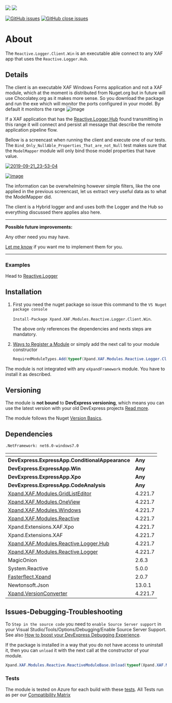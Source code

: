 ![](https://xpandshields.azurewebsites.net/nuget/v/Xpand.XAF.Modules.Reactive.Logger.Client.Win.svg?&style=flat) ![](https://xpandshields.azurewebsites.net/nuget/dt/Xpand.XAF.Modules.Reactive.Logger.Client.Win.svg?&style=flat)

[![GitHub issues](https://xpandshields.azurewebsites.net/github/issues/eXpandFramework/expand/Reactive.Logger.Client.Win.svg)](https://github.com/eXpandFramework/eXpand/issues?utf8=%E2%9C%93&q=is%3Aissue+is%3Aopen+sort%3Aupdated-desc+label%3AReactive.XAF+label%3AReactive.Logger.Client.Win) [![GitHub close issues](https://xpandshields.azurewebsites.net/github/issues-closed/eXpandFramework/eXpand/Reactive.Logger.Client.Win.svg)](https://github.com/eXpandFramework/eXpand/issues?utf8=%E2%9C%93&q=is%3Aissue+is%3Aclosed+sort%3Aupdated-desc+label%3AReactive.XAF+label%3AReactive.Logger.Client.Win)
# About 

The `Reactive.Logger.Client.Win` is an executable able connect to any XAF app that uses the `Reactive.Logger.Hub`.

## Details
The client is an executable XAF Windows Forms application and not a XAF module, which at the moment is distributed from Nuget.org but in future will use Chocolatey.org as it makes more sense. So you download the package and run the exe which will monitor the ports configured in your model. By default it monitors the range 
![image](https://user-images.githubusercontent.com/159464/66378578-62124a00-e9bc-11e9-9a8c-479c4c6e4037.png)

If a XAF application that has the [Reactive.Logger.Hub](https://github.com/eXpandFramework/DevExpress.XAF/tree/master/src/Modules/Reactive.Logger.Hub) found transmitting in this range it will connect and persist all message that describe the remote application pipeline flow. 

Bellow is a screencast when running the client and execute one of our tests. The `Bind_Only_NullAble_Properties_That_are_not_Null` test makes sure that the `ModelMapper` module will only bind those model properties that have value.

<twitter>

[![2019-09-21_23-53-04](https://user-images.githubusercontent.com/159464/65379147-1da06200-dccc-11e9-93c4-98c3a21ea3ed.gif)](https://www.youtube.com/watch?v=XPSH637vwUU)

</twitter>

[![image](https://user-images.githubusercontent.com/159464/87556331-2fba1980-c6bf-11ea-8a10-e525dda86364.png)](https://www.youtube.com/watch?v=XPSH637vwUU)

The information can be overwhelming however simple filters, like the one applied in the previous screencast, let us extract very useful data as to what the ModelMapper did. 

The client is a Hybrid logger and and uses both the Logger and the Hub so everything discussed there applies also here.

--- 

**Possible future improvements:**

Any other need you may have.

[Let me know](https://github.com/sponsors/apobekiaris) if you want me to implement them for you.

---

### Examples
Head to [Reactive.Logger](https://github.com/eXpandFramework/DevExpress.XAF/tree/lab/src/Modules/Reactive.Logger)

## Installation 
1. First you need the nuget package so issue this command to the `VS Nuget package console` 

   `Install-Package Xpand.XAF.Modules.Reactive.Logger.Client.Win`.

    The above only references the dependencies and nexts steps are mandatory.

2. [Ways to Register a Module](https://documentation.devexpress.com/eXpressAppFramework/118047/Concepts/Application-Solution-Components/Ways-to-Register-a-Module)
or simply add the next call to your module constructor
    ```cs
    RequiredModuleTypes.Add(typeof(Xpand.XAF.Modules.Reactive.Logger.Client.WinModule));
    ```

The module is not integrated with any `eXpandFramework` module. You have to install it as described.

## Versioning
The module is **not bound** to **DevExpress versioning**, which means you can use the latest version with your old DevExpress projects [Read more](https://github.com/eXpandFramework/XAF/tree/master/tools/Xpand.VersionConverter).

The module follows the Nuget [Version Basics](https://docs.microsoft.com/en-us/nuget/reference/package-versioning#version-basics).
## Dependencies
`.NetFramework: net6.0-windows7.0`

|<!-- -->|<!-- -->
|----|----
|**DevExpress.ExpressApp.ConditionalAppearance**|**Any**
 |**DevExpress.ExpressApp.Win**|**Any**
 |**DevExpress.ExpressApp.Xpo**|**Any**
 |**DevExpress.ExpressApp.CodeAnalysis**|**Any**
|[Xpand.XAF.Modules.GridListEditor](https://github.com/eXpandFramework/Reactive.XAF/tree/master/src/Modules/Xpand.XAF.Modules.GridListEditor)|4.221.7
 |[Xpand.XAF.Modules.OneView](https://github.com/eXpandFramework/Reactive.XAF/tree/master/src/Modules/Xpand.XAF.Modules.OneView)|4.221.7
 |[Xpand.XAF.Modules.Windows](https://github.com/eXpandFramework/Reactive.XAF/tree/master/src/Modules/Xpand.XAF.Modules.Windows)|4.221.7
 |[Xpand.XAF.Modules.Reactive](https://github.com/eXpandFramework/Reactive.XAF/tree/master/src/Modules/Xpand.XAF.Modules.Reactive)|4.221.7
 |Xpand.Extensions.XAF.Xpo|4.221.7
 |Xpand.Extensions.XAF|4.221.7
 |[Xpand.XAF.Modules.Reactive.Logger.Hub](https://github.com/eXpandFramework/Reactive.XAF/tree/master/src/Modules/Xpand.XAF.Modules.Reactive.Logger.Hub)|4.221.7
 |[Xpand.XAF.Modules.Reactive.Logger](https://github.com/eXpandFramework/Reactive.XAF/tree/master/src/Modules/Xpand.XAF.Modules.Reactive.Logger)|4.221.7
 |MagicOnion|2.6.3
 |System.Reactive|5.0.0
 |[Fasterflect.Xpand](https://github.com/eXpandFramework/Fasterflect)|2.0.7
 |Newtonsoft.Json|13.0.1
 |[Xpand.VersionConverter](https://github.com/eXpandFramework/Reactive.XAF/tree/master/tools/Xpand.VersionConverter)|4.221.7

## Issues-Debugging-Troubleshooting

To `Step in the source code` you need to `enable Source Server support` in your Visual Studio/Tools/Options/Debugging/Enable Source Server Support. See also [How to boost your DevExpress Debugging Experience](https://github.com/eXpandFramework/DevExpress.XAF/wiki/How-to-boost-your-DevExpress-Debugging-Experience#1-index-the-symbols-to-your-custom-devexpresss-installation-location).

If the package is installed in a way that you do not have access to uninstall it, then you can `unload` it with the next call at the constructor of your module.
```cs
Xpand.XAF.Modules.Reactive.ReactiveModuleBase.Unload(typeof(Xpand.XAF.Modules.Reactive.Logger.ReactiveLoggerModule))
```


### Tests
The module is tested on Azure for each build with these [tests](https://github.com/eXpandFramework/Packages/tree/master/src/Tests/Xpand.XAF.s.Reactive.Logger.ReactiveLogger). 
All Tests run as per our [Compatibility Matrix](https://github.com/eXpandFramework/DevExpress.XAF#compatibility-matrix)


